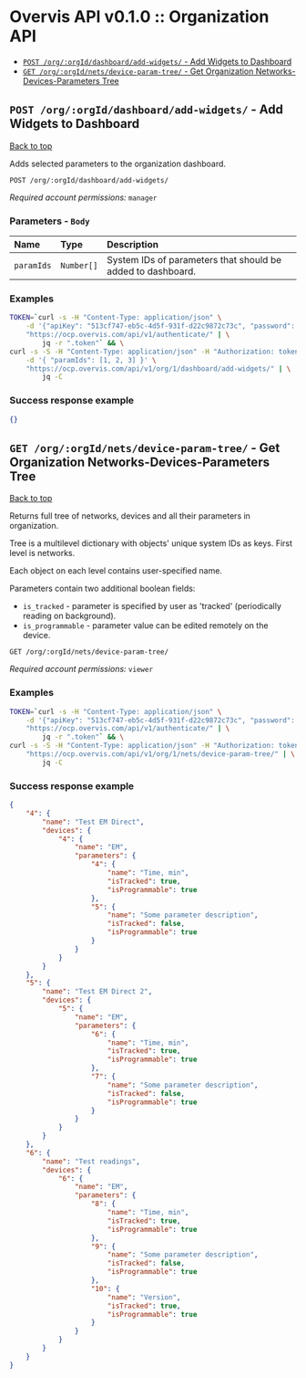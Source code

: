 <a name="top"></a>
# Overvis API v0.1.0 :: Organization API

- [`POST /org/:orgId/dashboard/add-widgets/` - Add Widgets to Dashboard](#Add-Widgets-to-Dashboard)
- [`GET /org/:orgId/nets/device-param-tree/` - Get Organization Networks-Devices-Parameters Tree](#Get-Organization-Networks-Devices-Parameters-Tree)

## <a name='Add-Widgets-to-Dashboard'></a> `POST /org/:orgId/dashboard/add-widgets/` - Add Widgets to Dashboard
[Back to top](#top)

Adds selected parameters to the organization dashboard.

```
POST /org/:orgId/dashboard/add-widgets/
```
*Required account permissions:* `manager`

### Parameters - `Body`
| Name     | Type       | Description                           |
|:---------|:-----------|:--------------------------------------|
| `paramIds` | `Number[]` | System IDs of parameters that should be added to dashboard. |

### Examples

```bash
TOKEN=`curl -s -H "Content-Type: application/json" \
    -d '{"apiKey": "513cf747-eb5c-4d5f-931f-d22c9872c73c", "password": "DCdcSLmkoZkU5zGI9gpInDbo" }' \
    "https://ocp.overvis.com/api/v1/authenticate/" | \
        jq -r ".token"` && \
curl -s -S -H "Content-Type: application/json" -H "Authorization: token $TOKEN" \
    -d '{ "paramIds": [1, 2, 3] }' \
    "https://ocp.overvis.com/api/v1/org/1/dashboard/add-widgets/" | \
        jq -C
```

### Success response example

```json
{}
```


## <a name='Get-Organization-Networks-Devices-Parameters-Tree'></a> `GET /org/:orgId/nets/device-param-tree/` - Get Organization Networks-Devices-Parameters Tree
[Back to top](#top)

Returns full tree of networks, devices and all their parameters in organization.</p> <p>Tree is a multilevel dictionary with objects' unique system IDs as keys. First level is networks.</p> <p>Each object on each level contains user-specified name.</p> <p>Parameters contain two additional boolean fields:</p> <ul> <li>`is_tracked` - parameter is specified by user as 'tracked' (periodically reading on background).</li> <li>`is_programmable` - parameter value can be edited remotely on the device.</li> </ul>

```
GET /org/:orgId/nets/device-param-tree/
```
*Required account permissions:* `viewer`

### Examples

```bash
TOKEN=`curl -s -H "Content-Type: application/json" \
    -d '{"apiKey": "513cf747-eb5c-4d5f-931f-d22c9872c73c", "password": "DCdcSLmkoZkU5zGI9gpInDbo" }' \
    "https://ocp.overvis.com/api/v1/authenticate/" | \
        jq -r ".token"` && \
curl -s -S -H "Content-Type: application/json" -H "Authorization: token $TOKEN" \
    "https://ocp.overvis.com/api/v1/org/1/nets/device-param-tree/" | \
        jq -C
```

### Success response example

```json
{
    "4": {
        "name": "Test EM Direct",
        "devices": {
            "4": {
                "name": "EM",
                "parameters": {
                    "4": {
                        "name": "Time, min",
                        "isTracked": true,
                        "isProgrammable": true
                    },
                    "5": {
                        "name": "Some parameter description",
                        "isTracked": false,
                        "isProgrammable": true
                    }
                }
            }
        }
    },
    "5": {
        "name": "Test EM Direct 2",
        "devices": {
            "5": {
                "name": "EM",
                "parameters": {
                    "6": {
                        "name": "Time, min",
                        "isTracked": true,
                        "isProgrammable": true
                    },
                    "7": {
                        "name": "Some parameter description",
                        "isTracked": false,
                        "isProgrammable": true
                    }
                }
            }
        }
    },
    "6": {
        "name": "Test readings",
        "devices": {
            "6": {
                "name": "EM",
                "parameters": {
                    "8": {
                        "name": "Time, min",
                        "isTracked": true,
                        "isProgrammable": true
                    },
                    "9": {
                        "name": "Some parameter description",
                        "isTracked": false,
                        "isProgrammable": true
                    },
                    "10": {
                        "name": "Version",
                        "isTracked": true,
                        "isProgrammable": true
                    }
                }
            }
        }
    }
}
```


